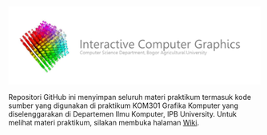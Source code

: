 ![banner](Interactive-CV-banner.png)

Repositori GitHub ini menyimpan seluruh materi praktikum termasuk kode sumber yang digunakan di praktikum KOM301 Grafika Komputer yang diselenggarakan di Departemen Ilmu Komputer, IPB University. Untuk melihat materi praktikum, silakan membuka halaman [Wiki](https://github.com/auziasfarian/CG-IPB/wiki).
